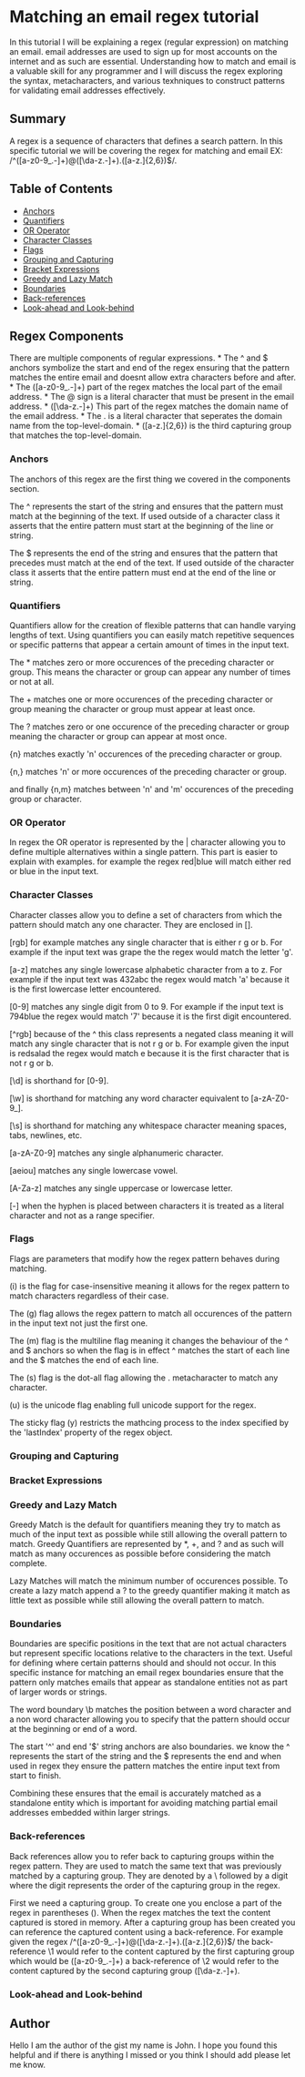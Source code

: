 # Matching an email regex tutorial

In this tutorial I will be explaining a regex (regular expression) on matching an email. email addresses are used to sign up for most accounts on the internet and as such are essential. Understanding how to match and email is a valuable skill for any programmer and I will discuss the regex exploring the syntax, metacharacters, and various texhniques to construct patterns for validating email addresses effectively.

## Summary

A regex is a sequence of characters that defines a search pattern. In this specific tutorial we will be covering the regex for matching and email EX: /^([a-z0-9_\.-]+)@([\da-z\.-]+)\.([a-z\.]{2,6})$/.

## Table of Contents

- [Anchors](#anchors)
- [Quantifiers](#quantifiers)
- [OR Operator](#or-operator)
- [Character Classes](#character-classes)
- [Flags](#flags)
- [Grouping and Capturing](#grouping-and-capturing)
- [Bracket Expressions](#bracket-expressions)
- [Greedy and Lazy Match](#greedy-and-lazy-match)
- [Boundaries](#boundaries)
- [Back-references](#back-references)
- [Look-ahead and Look-behind](#look-ahead-and-look-behind)

## Regex Components
There are multiple components of regular expressions.
    * The ^ and $ anchors symbolize the start and end of the regex ensuring that the pattern matches the entire email and doesnt allow extra characters before and after.
    * The ([a-z0-9_\.-]+) part of the regex matches the local part of the email address.
    * The @ sign is a literal character that must be present in the email address.
    * ([\da-z\.-]+) This part of the regex matches the domain name of the email address.
    * The \. is a literal character that seperates the domain name from the top-level-domain.
    * ([a-z\.]{2,6}) is the third capturing group that matches the top-level-domain.
### Anchors
The anchors of this regex are the first thing we covered in the components section.

The ^ represents the start of the string and ensures that the pattern must match at the beginning of the text. If used outside of a character class it asserts that the entire pattern must start at the beginning of the line or string.

The $ represents the end of the string and ensures that the pattern that precedes must match at the end of the text. If used outside of the character class it asserts that the entire pattern must end at the end of the line or string.
### Quantifiers
Quantifiers allow for the creation of flexible patterns that can handle varying lengths of text. Using quantifiers you can easily match repetitive sequences or specific patterns that appear a certain amount of times in the input text.

The * matches zero or more occurences of the preceding character or group. This means the character or group can appear any number of times or not at all.

The + matches one or more occurences of the preceding character or group meaning the character or group must appear at least once.

The ? matches zero or one occurence of the preceding character or group meaning the character or group can appear at most once.

{n} matches exactly 'n' occurences of the preceding character or group.

{n,} matches 'n' or more occurences of the preceding character or group.

and finally {n,m} matches between 'n' and 'm' occurences of the preceding group or character.
### OR Operator
In regex the OR operator is represented by the | character allowing you to define multiple alternatives within a single pattern.
This part is easier to explain with examples.
    for example the regex red|blue will match either red or blue in the input text.
### Character Classes
Character classes allow you to define a set of characters from which the pattern should match any one character. They are enclosed in [].

[rgb] for example matches any single character that is either r g or b. For example if the input text was grape the the regex would match the letter 'g'.

[a-z] matches any single lowercase alphabetic character from a to z. For example if the input text was 432abc the regex would match 'a' because it is the first lowercase letter encountered.

[0-9] matches any single digit from 0 to 9. For example if the input text is 794blue the regex would match '7' because it is the first digit encountered.

[^rgb] because of the ^ this class represents a negated class meaning it will match any single character that is not r g or b. For example given the input is redsalad the regex would match e because it is the first character that is not r g or b.

[\d] is shorthand for [0-9].

[\w] is shorthand for matching any word character equivalent to [a-zA-Z0-9_].

[\s] is shorthand for matching any whitespace character meaning spaces, tabs, newlines, etc.

[a-zA-Z0-9] matches any single alphanumeric character.

[aeiou] matches any single lowercase vowel.

[A-Za-z] matches any single uppercase or lowercase letter.

[-] when the hyphen is placed between characters it is treated as a literal character and not as a range specifier.
### Flags
Flags are parameters that modify how the regex pattern behaves during matching.
 
(i) is the flag for case-insensitive meaning it allows for the regex pattern to match characters regardless of their case.

The (g) flag allows the regex pattern to match all occurences of the pattern in the input text not just the first one.

The (m) flag is the multiline flag meaning it changes the behaviour of the ^ and $ anchors so when the flag is in effect ^ matches the start of each line and the $ matches the end of each line.

The (s) flag is the dot-all flag allowing the . metacharacter to match any character.

(u) is the unicode flag enabling full unicode support for the regex.

The sticky flag (y) restricts the mathcing process to the index specified by the 'lastIndex' property of the regex object.
### Grouping and Capturing

### Bracket Expressions

### Greedy and Lazy Match
Greedy Match is the default for quantifiers meaning they try to match as much of the input text as possible while still allowing the overall pattern to match. Greedy Quantifiers are represented by *, +, and ? and as such will match as many occurences as possible before considering the match complete.

Lazy Matches will match the minimum number of occurences possible. To create a lazy match append a ? to the greedy quantifier making it match as little text as possible while still allowing the overall pattern to match.
### Boundaries
Boundaries are specific positions in the text that are not actual characters but represent specific locations relative to the characters in the text. Useful for defining where certain patterns should and should not occur. In this specific instance for matching an email regex boundaries ensure that the pattern only matches emails that appear as standalone entities not as part of larger words or strings.

The word boundary \b matches the position between a word character and a non word character allowing you to specify that the pattern should occur at the beginning or end of a word.

The start '^' and end '$' string anchors are also boundaries. we know the ^ represents the start of the string and the $ represents the end and when used in regex they ensure the pattern matches the entire input text from start to finish.

Combining these ensures that the email is accurately matched as a standalone entity which is important for avoiding matching partial email addresses embedded within larger strings.
### Back-references
Back references allow you to refer back to capturing groups within the regex pattern. They are used to match the same text that was previously matched by a capturing group. They are denoted by a \ followed by a digit where the digit represents the order of the capturing group in the regex.

First we need a capturing group. To create one you enclose a part of the regex in parentheses (). When the regex matches the text the content captured is stored in memory.
After a capturing group has been created you can reference the captured content using a back-reference. For example given the regex /^([a-z0-9_\.-]+)@([\da-z\.-]+)\.([a-z\.]{2,6})$/ the back-reference \1 would refer to the content captured by the first capturing group which would be ([a-z0-9_\.-]+) a back-reference of \2 would refer to the content captured by the second capturing group ([\da-z\.-]+).
### Look-ahead and Look-behind

## Author
Hello I am the author of the gist my name is John. I hope you found this helpful and if there is anything I missed or you think I should add please let me know.
